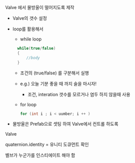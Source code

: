 Valve 에서 물방울이 떨어지도록 제작

- Valve의 갯수 설정

- loop를 활용해서

  - while loop	
  
  ```c#
    while(true/false)
    {
        //body
    }
    ```
  
    - 조건의 (true/false) 를 구분해서 실행
  
    - e.g.) 오늘 기분 좋을 때 까지 술을 마시자!
  
      - 조건, interation 갯수를 모르거나 염두 하지 않을때 사용
  
      
  
  - for loop
  
    ``` c#
    for (int i ; i < uumber; i ++ )
    ```
  
    
  
    
  
  
  
- 물방울은 Prefab으로 셋팅 하여 Valve에서 컨트롤 하도록

  



Valve 



quaternion.identity = 유니티 도큐먼트 확인

 벨브가 누군가를 인스티에이트 해야 함